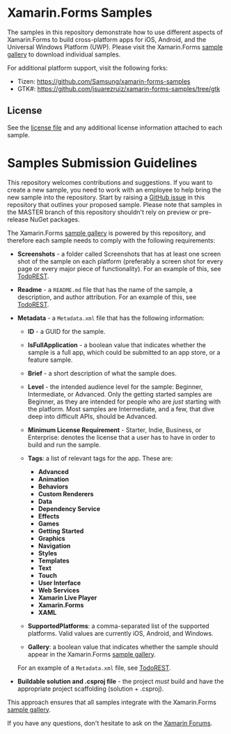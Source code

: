 Xamarin.Forms Samples
=====================

The samples in this repository demonstrate how to use different aspects of Xamarin.Forms to build cross-platform apps for iOS, Android, and the Universal Windows Platform (UWP). Please visit the Xamarin.Forms [sample gallery](https://developer.xamarin.com/samples/xamarin-forms/) to download individual samples.

For additional platform support, visit the following forks:

  * Tizen: https://github.com/Samsung/xamarin-forms-samples 
  * GTK#: https://github.com/jsuarezruiz/xamarin-forms-samples/tree/gtk

License
-------

See the [license file](LICENSE) and any additional license information attached to each sample.

Samples Submission Guidelines
=============================

This repository welcomes contributions and suggestions. If you want to create a new sample, you need to work with an employee to help bring the new sample into the repository. Start by raising a [GitHub issue](https://github.com/xamarin/xamarin-forms-samples/issues/new) in this repository that outlines your proposed sample. Please note that samples in the MASTER branch of this repository shouldn't rely on preview or pre-release NuGet packages.

The Xamarin.Forms [sample gallery](https://developer.xamarin.com/samples/xamarin-forms/) is powered by this repository, and therefore each sample needs to comply with the following requirements:

* **Screenshots** - a folder called Screenshots that has at least one screen shot of the sample on each platform (preferably a screen shot for every page or every major piece of functionality). For an example of this, see [TodoREST](https://github.com/xamarin/xamarin-forms-samples/tree/master/WebServices/TodoREST/Screenshots).

* **Readme** - a `README.md` file that has the name of the sample, a description, and author attribution. For an example of this, see [TodoREST](https://github.com/xamarin/xamarin-forms-samples/blob/master/WebServices/TodoREST/README.md).

* **Metadata** - a `Metadata.xml` file that has the following information:

    * **ID** - a GUID for the sample.    

    * **IsFullApplication** - a boolean value that indicates whether the sample is a full app, which could be submitted to an app store, or a feature sample.

    * **Brief** - a short description of what the sample does.

    * **Level** - the intended audience level for the sample: Beginner, Intermediate, or Advanced. Only the getting started samples are Beginner, as they are intended for people who are _just_ starting with the platform. Most samples are Intermediate, and a few, that dive deep into difficult APIs, should be Advanced.

    * **Minimum License Requirement** - Starter, Indie, Business, or Enterprise: denotes the license that a user has to have in order to build and run the sample.

    * **Tags**: a list of relevant tags for the app. These are:

      * **Advanced**
      * **Animation**
      * **Behaviors**
      * **Custom Renderers**
      * **Data**
      * **Dependency Service**
      * **Effects**
      * **Games**
      * **Getting Started**
      * **Graphics**
      * **Navigation**
      * **Styles**
      * **Templates**
      * **Text**
      * **Touch**
      * **User Interface**
      * **Web Services**
      * **Xamarin Live Player**
      * **Xamarin.Forms**
      * **XAML**

    * **SupportedPlatforms**: a comma-separated list of the supported platforms. Valid values are currently iOS, Android, and Windows.

    * **Gallery**: a boolean value that indicates whether the sample should appear in the Xamarin.Forms [sample gallery](https://developer.xamarin.com/samples/xamarin-forms/).

    For an example of a `Metadata.xml` file, see [TodoREST](https://github.com/xamarin/xamarin-forms-samples/blob/master/WebServices/TodoREST/Metadata.xml).

* **Buildable solution and .csproj file** - the project _must_ build and have the appropriate project scaffolding (solution + .csproj).

This approach ensures that all samples integrate with the Xamarin.Forms [sample gallery](https://developer.xamarin.com/samples/xamarin-forms/).

If you have any questions, don't hesitate to ask on the [Xamarin Forums](https://forums.xamarin.com/).
